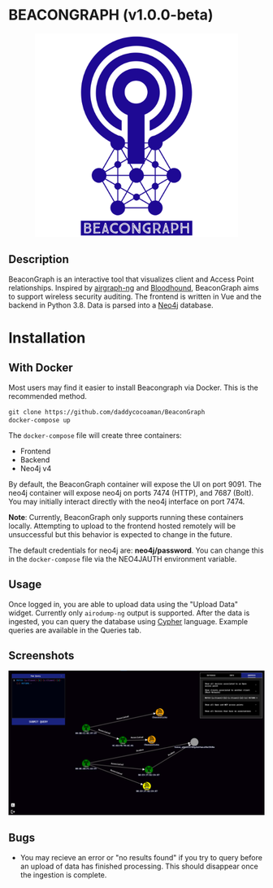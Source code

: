 # BEACONGRAPH (v1.0.0-beta)

<p align='center'><img src='docs/logo.png' alt='logo' height="400"/></p>

## Description

BeaconGraph is an interactive tool that visualizes client and Access Point relationships. Inspired by [airgraph-ng](https://github.com/aircrack-ng/aircrack-ng/tree/master/scripts/airgraph-ng) and [Bloodhound](https://github.com/BloodHoundAD/BloodHound), BeaconGraph aims to support wireless security auditing. The frontend is written in Vue and the backend in Python 3.8. Data is parsed into a [Neo4j](https://github.com/neo4j/neo4j) database.

# Installation

## With Docker

Most users may find it easier to install Beacongraph via Docker. This is the recommended method.

```
git clone https://github.com/daddycocoaman/BeaconGraph
docker-compose up
```

The `docker-compose` file will create three containers:

- Frontend
- Backend
- Neo4j v4

By default, the BeaconGraph container will expose the UI on port 9091. The neo4j container will expose neo4j on ports 7474 (HTTP), and 7687 (Bolt). You may initially interact directly with the neo4j interface on port 7474.

**Note**: Currently, BeaconGraph only supports running these containers locally. Attempting to upload to the frontend hosted remotely will be unsuccessful but this behavior is expected to change in the future.

The default credentials for neo4j are: **neo4j/password**. You can change this in the `docker-compose` file via the NEO4JAUTH environment variable.

## Usage

Once logged in, you are able to upload data using the "Upload Data" widget. Currently only `airodump-ng` output is supported. After the data is ingested, you can query the database using [Cypher](https://neo4j.com/developer/cypher/intro-cypher/) language. Example queries are available in the Queries tab.

## Screenshots

![Logo](docs/screenshot1.png "BeaconGraph UI")

## Bugs

- You may recieve an error or "no results found" if you try to query before an upload of data has finished processing. This should disappear once the ingestion is complete.
